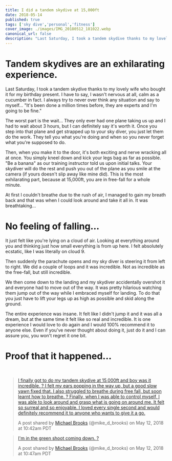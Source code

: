 ```yaml
---
title: I did a tandem skydive at 15,000ft
date: 2018-05-14
published: true
tags: ['sky dive','personal','fitness']
cover_image: ./images/IMG_20180512_181022.webp
canonical_url: false
description: "Last Saturday, I took a tandem skydive thanks to my lovely wife who bought it for my birthday present. I have to say, I wasn't nervous at all, calm as a cucumber in fact. I always try to never over think any situation and say to myself... It's been done a million times before, they are experts and I'm going to be fine."
---
```


# Tandem skydives are an exhilarating experience.

Last Saturday, I took a tandem skydive thanks to my lovely wife who bought it for my birthday present. I have to say, I wasn't nervous at all, calm as a cucumber in fact. I always try to never over think any situation and say to myself... "It's been done a million times before, they are experts and I'm going to be fine."

The worst part is the wait... They only ever had one plane taking us up and I had to wait about 3 hours, but I can definitely say it's worth it. Once you step into that plane and get strapped up to your sky diver, you just let them do the work. They tell you what you're doing and when so you never forget what you're supposed to do.

Then, when you make it to the door, it's both exciting and nerve wracking all at once. You simply kneel down and kick your legs bag as far as possible. "Be a banana" as our training instructor told us upon initial talks. Your skydiver will do the rest and push you out of the plane as you smile at the camera (if yours doesn't slip away like mine did). This is the most exhilarating part, because at 15,000ft, you are in free-fall for a whole minute.

At first I couldn't breathe due to the rush of air, I managed to gain my breath back and that was when I could look around and take it all in. It was breathtaking...

# No feeling of falling...

It just felt like you're lying on a cloud of air. Looking at everything around you and thinking just how small everything is from up here. I felt absolutely ecstatic, like I was literally on cloud 9.

Then suddenly the parachute opens and my sky diver is steering it from left to right. We did a couple of loops and it was incredible. Not as incredible as the free-fall, but still incredible.

We then come down to the landing and my skydiver accidentally overshot it and everyone had to move out of the way. It was pretty hilarious watching them jump out of the way while I embraced myself for landing. To do that you just have to lift your legs up as high as possible and skid along the ground.

The entire experience was insane. It felt like I didn't jump it and it was all a dream, but at the same time it felt like so real and incredible. It is one experience I would love to do again and I would 100% recommend it to anyone else. Even if you've never thought about doing it, just do it and I can assure you, you won't regret it one bit.

# Proof that it happened...

 

> [I finally got to do my tandem skydive at 15,000ft and boy was it incredible. ? I felt my ears popping in the way up, but a good slow yawn fixed that. I also struggled to breathe during free fall, but soon learnt how to breathe. ? Finally, when I was able to control myself, I was able to look around and grasp what is going on around me. It felt so surreal and so enjoyable. I loved every single second and would definitely recommend it to anyone who wants to give it a go.](https://www.instagram.com/p/Bir6jgcHRdb/)
> 
> A post shared by [Michael Brooks](https://www.instagram.com/mike_d_brooks/) (@mike_d_brooks) on May 12, 2018 at 10:42am PDT

> [I'm in the green shoot coming down. ?](https://www.instagram.com/p/Bir65uYHWFi/)
> 
> A post shared by [Michael Brooks](https://www.instagram.com/mike_d_brooks/) (@mike_d_brooks) on May 12, 2018 at 10:47am PDT

